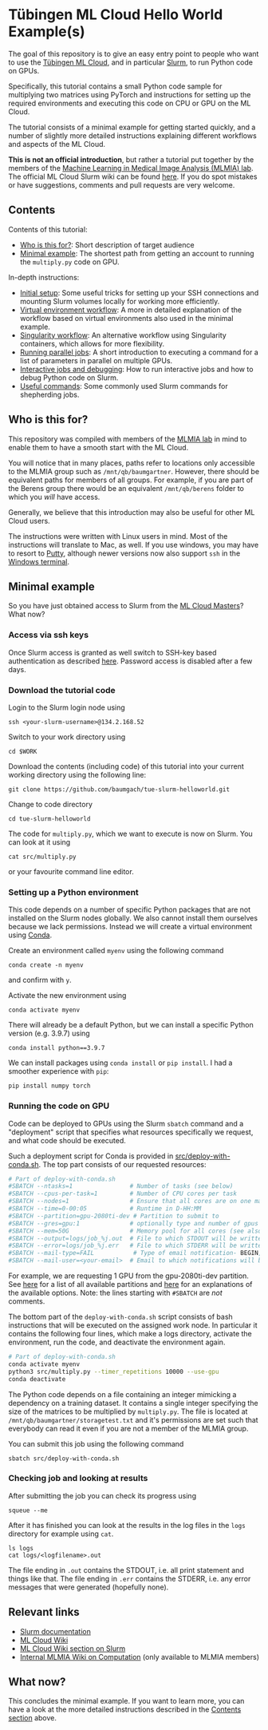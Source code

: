 # Tübingen ML Cloud Hello World Example(s)

The goal of this repository is to give an easy entry point to people who want to use the [Tübingen ML Cloud](https://gitlab.mlcloud.uni-tuebingen.de/doku/public/-/wikis/home), and in particular [Slurm](https://gitlab.mlcloud.uni-tuebingen.de/doku/public/-/wikis/Slurm#common-slurm-commands), to run Python code on GPUs.

Specifically, this tutorial contains a small Python code sample for multiplying two matrices using PyTorch and instructions for setting up the required environments and executing this code on CPU or GPU on the ML Cloud. 

The tutorial consists of a minimal example for getting started quickly, and a number of slightly more detailed instructions explaining different workflows and aspects of the ML Cloud. 

**This is not an official introduction**, but rather a tutorial put together by the members of the [Machine Learning in Medical Image Analysis (MLMIA) lab](https://www.mlmia-unitue.de). The official ML Cloud Slurm wiki can be found [here](https://gitlab.mlcloud.uni-tuebingen.de/doku/public/-/wikis/Slurm#common-slurm-commands). If you do spot mistakes or have suggestions, comments and pull requests are very welcome.  

## Contents

Contents of this tutorial:
  * [Who is this for?](#who-is-this-for): Short description of target audience
  * [Minimal example](#minimal-example): The shortest path from getting an account to running the `multiply.py` code on GPU. 

In-depth instructions:
  * [Initial setup](/instructions/initial-setup.md): Some useful tricks for setting up your SSH connections and mounting Slurm volumes locally for working more efficiently. 
  * [Virtual environment workflow](/instructions/virtual-env-workflow.md): A more in detailed explanation of the workflow based on virtual environments also used in the minimal example. 
  * [Singularity workflow](/instructions/singularity-workflow.md): An alternative workflow using Singularity containers, which allows for more flexibility.
  * [Running parallel jobs](/instructions/parallel-jobs.md): A short introduction to executing a command for a list of parameters in parallel on multiple GPUs. 
  * [Interactive jobs and debugging](/instructions/interactive-jobs.md): How to run interactive jobs and how to debug Python code on Slurm. 
  * [Useful commands](/instructions/useful-commands.md): Some commonly used Slurm commands for shepherding jobs. 

## Who is this for?

This repository was compiled with members of the [MLMIA lab](https://www.mlmia-unitue.de) in mind to enable them to have a smooth start with the ML Cloud. 

You will notice that in many places, paths refer to locations only accessible to the MLMIA group such as `/mnt/qb/baumgartner`. However, there should be equivalent paths for members of all groups. For example, if you are part of the Berens group there would be an equivalent `/mnt/qb/berens` folder to which you *will* have access. 

Generally, we believe that this introduction may also be useful for other ML Cloud users. 

The instructions were written with Linux users in mind. Most of the instructions will translate to Mac, as well. If you use windows, you may have to resort to [Putty](https://www.putty.org/), although newer versions now also support `ssh` in the [Windows terminal](https://docs.microsoft.com/en-us/windows/terminal/tutorials/ssh). 

## Minimal example

So you have just obtained access to Slurm from the [ML Cloud Masters](mailto:mlcloudmaster@uni-tuebingen.de)? What now? 

### Access via ssh keys

Once Slurm access is granted as well switch to SSH-key based authentication as described [here](https://gitlab.mlcloud.uni-tuebingen.de/doku/public/-/wikis/Slurm#login-and-access). Password access is disabled after a few days. 

### Download the tutorial code

Login to the Slurm login node using 

````
ssh <your-slurm-username>@134.2.168.52
```` 
Switch to your work directory using 
````
cd $WORK
````
Download the contents (including code) of this tutorial into your current working directory using the following line:
````
git clone https://github.com/baumgach/tue-slurm-helloworld.git
````

Change to code directory

````
cd tue-slurm-helloworld
````

The code for `multiply.py`, which we want to execute is now on Slurm. You can look at it using 
````
cat src/multiply.py
````
or your favourite command line editor. 

### Setting up a Python environment 

This code depends on a number of specific Python packages that are not installed on the Slurm nodes globally. We also cannot install them ourselves because we lack permissions. Instead we will create a virtual environment using [Conda](https://docs.conda.io/en/latest/). 

Create an environment called `myenv` using the following command


````
conda create -n myenv 
````

and confirm with `y`. 

Activate the new environment using 

````
conda activate myenv
````

There will already be a default Python, but we can install a specific Python version (e.g. 3.9.7) using 
````
conda install python==3.9.7
````

We can install packages using `conda install` or `pip install`. I had a smoother experience with `pip`:

````
pip install numpy torch
````

### Running the code on GPU 

Code can be deployed to GPUs using the Slurm `sbatch` command and a "deployment" script that specifies what resources specifically we request, and what code should be executed. 

Such a deployment script for Conda is provided in [src/deploy-with-conda.sh](src/deploy-with-conda.sh). The top part consists of our requested resources:

````bash
# Part of deploy-with-conda.sh
#SBATCH --ntasks=1                # Number of tasks (see below)
#SBATCH --cpus-per-task=1         # Number of CPU cores per task
#SBATCH --nodes=1                 # Ensure that all cores are on one machine
#SBATCH --time=0-00:05            # Runtime in D-HH:MM
#SBATCH --partition=gpu-2080ti-dev # Partition to submit to
#SBATCH --gres=gpu:1              # optionally type and number of gpus
#SBATCH --mem=50G                 # Memory pool for all cores (see also --mem-per-cpu)
#SBATCH --output=logs/job_%j.out  # File to which STDOUT will be written
#SBATCH --error=logs/job_%j.err   # File to which STDERR will be written
#SBATCH --mail-type=FAIL           # Type of email notification- BEGIN,END,FAIL,ALL
#SBATCH --mail-user=<your-email>  # Email to which notifications will be sent
````

For example, we are requesting 1 GPU from the gpu-2080ti-dev partition. See [here](https://gitlab.mlcloud.uni-tuebingen.de/doku/public/-/wikis/Slurm#partitions) for a list of all available partitions and [here](https://gitlab.mlcloud.uni-tuebingen.de/doku/public/-/wikis/Slurm#submitting-batch-jobs) for an explanations of the available options. Note: the lines starting with `#SBATCH` are *not* comments. 

The bottom part of the `deploy-with-conda.sh` script consists of bash instructions that will be executed on the assigned work node. In particular it contains the following four lines, which make a logs directory, activate the environment, run the code, and deactivate the environment again.

````bash
# Part of deploy-with-conda.sh
conda activate myenv
python3 src/multiply.py --timer_repetitions 10000 --use-gpu
conda deactivate
````

The Python code depends on a file containing an integer mimicking a dependency on a training dataset. It contains a single integer specifying the size of the matrices to be multiplied by `multiply.py`. The file is located at `/mnt/qb/baumgartner/storagetest.txt` and it's permissions are set such that everybody can read it even if you are not a member of the MLMIA group. 

You can submit this job using the following command 
````
sbatch src/deploy-with-conda.sh
````

### Checking job and looking at results

After submitting the job you can check its progress using 
````
squeue --me
````

After it has finished you can look at the results in the log files in the `logs` directory for example using `cat`. 

````
ls logs
cat logs/<logfilename>.out
````

The file ending in `.out` contains the STDOUT, i.e. all print statement and things like that. The file ending in `.err` contains the STDERR, i.e. any error messages that were generated (hopefully none). 

## Relevant links

  * [Slurm documentation](https://slurm.schedmd.com/)
  * [ML Cloud Wiki](https://gitlab.mlcloud.uni-tuebingen.de/doku/public/-/wikis/home)
  * [ML Cloud Wiki section on Slurm](https://gitlab.mlcloud.uni-tuebingen.de/doku/public/-/wikis/SLURM)
  * [Internal MLMIA Wiki on Computation](https://wiki.mlmia-unitue.de/it-information:start) (only available to MLMIA members)

## What now?

This concludes the minimal example. If you want to learn more, you can have a look at the more detailed instructions described in the [Contents section](#contents) above. 
